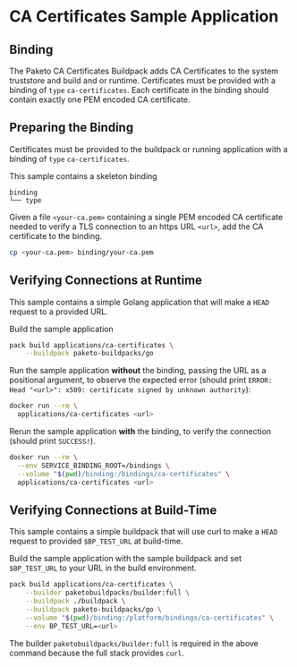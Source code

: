 # CA Certificates Sample Application

## Binding

The Paketo CA Certificates Buildpack adds CA Certificates to the system truststore and build and or runtime. Certificates must be provided with a binding of `type` `ca-certificates`. Each certificate in the binding should contain exactly one PEM encoded CA certificate.

## Preparing the Binding
Certificates must be provided to the buildpack or running application with a binding of `type` `ca-certificates`.

This sample contains a skeleton binding
```plain
binding
└── type
```

Given a file `<your-ca.pem>` containing a single PEM encoded CA certificate needed to verify a TLS connection to an https URL `<url>`, add the CA certificate to the binding.
```bash
cp <your-ca.pem> binding/your-ca.pem
```

## Verifying Connections at Runtime
This sample contains a simple Golang application that will make a `HEAD` request to a provided URL.

Build the sample application
```bash
pack build applications/ca-certificates \
    --buildpack paketo-buildpacks/go
```
Run the sample application **without** the binding, passing the URL as a positional argument, to observe the expected error (should print `ERROR: Head "<url>": x509: certificate signed by unknown authority`):
```bash
docker run --rm \
  applications/ca-certificates <url>
```

Rerun the sample application **with** the binding, to verify the connection (should print `SUCCESS!`).

```bash
docker run --rm \
  --env SERVICE_BINDING_ROOT=/bindings \
  --volume "$(pwd)/binding:/bindings/ca-certificates" \
  applications/ca-certificates <url>
```


## Verifying Connections at Build-Time
This sample contains a simple buildpack that will use curl to make a `HEAD` request to provided `$BP_TEST_URL` at build-time.

Build the sample application with the sample buildpack and set `$BP_TEST_URL` to your URL in the build environment.
```bash
pack build applications/ca-certificates \
    --builder paketobuildpacks/builder:full \
    --buildpack ./buildpack \
    --buildpack paketo-buildpacks/go \
    --volume "$(pwd)/binding:/platform/bindings/ca-certificates" \
    --env BP_TEST_URL=<url>
```

The builder `paketobuildpacks/builder:full` is required in the above command because the full stack provides `curl`.

